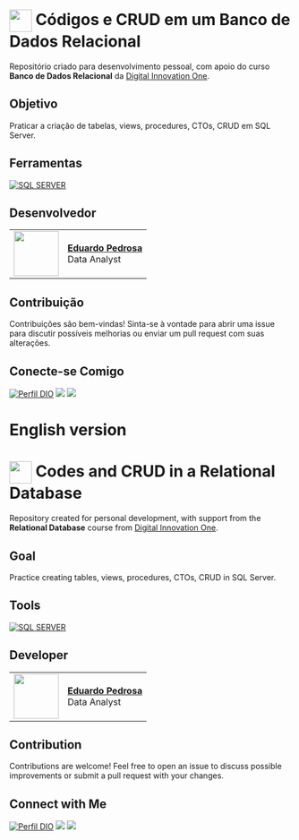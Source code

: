 <h1>
    <a href="https://www.dio.me/">
     <img align="center" width="40px" src="https://hermes.digitalinnovation.one/assets/diome/logo-minimized.png"></a>
    <span> Códigos e CRUD em um Banco de Dados Relacional </span>
</h1>

Repositório criado para desenvolvimento pessoal, com apoio do curso **Banco de Dados Relacional** da [Digital Innovation One](https://www.dio.me/).

## Objetivo
Praticar a criação de tabelas, views, procedures, CTOs, CRUD em SQL Server.

## Ferramentas
[![SQL SERVER](https://img.shields.io/badge/sql_server-000?style=for-the-badge&logo=sqlserver&)](https://www.microsoft.com/pt-br/sql-server/sql-server-downloads)
<br>

## Desenvolvedor
<table>
  <tr>
    <td>
      <img width="80px" align="center" src="https://avatars.githubusercontent.com/Eduardoppereira"/>
    </td>
    <td align="left">
      <a href="https://github.com/Eduardoppereira">
        <span><b>Eduardo Pedrosa</b></span>
      </a>
      <br>
      <span>Data Analyst</span>
    </td>
  </tr>
</table>


## Contribuição

Contribuições são bem-vindas! Sinta-se à vontade para abrir uma issue para discutir possíveis melhorias ou enviar um pull request com suas alterações.

## Conecte-se Comigo

[![Perfil DIO](https://img.shields.io/badge/-Meu%20Perfil%20na%20DIO-30A3DC?style=for-the-badge)](https://www.dio.me/users/eduardopedrosap)
<a href = "https://www.instagram.com/eduardo_01511/" target="_blank"><img src="https://img.shields.io/badge/-Instagram-%23E4405F?style=for-the-badge&logo=instagram&logoColor=white" target="_blank"></a>
<a href = "https://www.linkedin.com/in/eduardo-pedrosap/"><img src="https://img.shields.io/badge/LinkedIn-0077B5?style=for-the-badge&logo=linkedin&logoColor=white"></a>



# English version

<h1>
    <a href="https://www.dio.me/">
     <img align="center" width="40px" src="https://hermes.digitalinnovation.one/assets/diome/logo-minimized.png"></a>
    <span> Codes and CRUD in a Relational Database </span>
</h1>

Repository created for personal development, with support from the **Relational Database** course from [Digital Innovation One](https://www.dio.me/).

## Goal
Practice creating tables, views, procedures, CTOs, CRUD in SQL Server.

## Tools
[![SQL SERVER](https://img.shields.io/badge/sql_server-000?style=for-the-badge&logo=sqlserver&)](https://www.microsoft.com/pt-br/sql-server/sql-server-downloads)
<br>

## Developer
<table>
  <tr>
    <td>
      <img width="80px" align="center" src="https://avatars.githubusercontent.com/Eduardoppereira"/>
    </td>
    <td align="left">
      <a href="https://github.com/Eduardoppereira">
        <span><b>Eduardo Pedrosa</b></span>
      </a>
      <br>
      <span>Data Analyst</span>
    </td>
  </tr>
</table>


## Contribution

Contributions are welcome! Feel free to open an issue to discuss possible improvements or submit a pull request with your changes.

## Connect with Me

[![Perfil DIO](https://img.shields.io/badge/-My%20Profile%20DIO-30A3DC?style=for-the-badge)](https://www.dio.me/users/eduardopedrosap)
<a href = "https://www.instagram.com/eduardo_01511/" target="_blank"><img src="https://img.shields.io/badge/-Instagram-%23E4405F?style=for-the-badge&logo=instagram&logoColor=white" target="_blank"></a>
<a href = "https://www.linkedin.com/in/eduardo-pedrosap/"><img src="https://img.shields.io/badge/LinkedIn-0077B5?style=for-the-badge&logo=linkedin&logoColor=white"></a>
